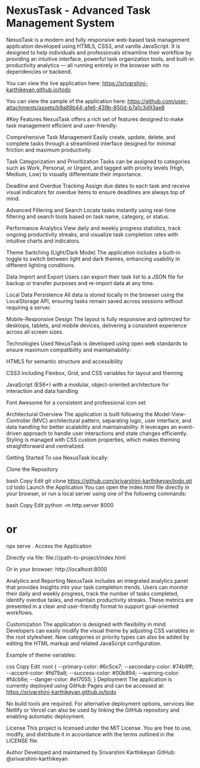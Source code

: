 # NexusTask - Advanced Task Management System

NexusTask is a modern and fully responsive web-based task management application developed using HTML5, CSS3, and vanilla JavaScript. It is designed to help individuals and professionals streamline their workflow by providing an intuitive interface, powerful task organization tools, and built-in productivity analytics — all running entirely in the browser with no dependencies or backend.

You can view the live application here:
https://srivarshini-karthikeyan.github.io/todo

You can view the sample of the application here:
https://github.com/user-attachments/assets/b9a89b44-afe6-439b-850d-b7a1c3d93ae8

#Key Features
NexusTask offers a rich set of features designed to make task management efficient and user-friendly:

Comprehensive Task Management
Easily create, update, delete, and complete tasks through a streamlined interface designed for minimal friction and maximum productivity.

Task Categorization and Prioritization
Tasks can be assigned to categories such as Work, Personal, or Urgent, and tagged with priority levels (High, Medium, Low) to visually differentiate their importance.

Deadline and Overdue Tracking
Assign due dates to each task and receive visual indicators for overdue items to ensure deadlines are always top of mind.

Advanced Filtering and Search
Locate tasks instantly using real-time filtering and search tools based on task name, category, or status.

Performance Analytics
View daily and weekly progress statistics, track ongoing productivity streaks, and visualize task completion rates with intuitive charts and indicators.

Theme Switching (Light/Dark Mode)
The application includes a built-in toggle to switch between light and dark themes, enhancing usability in different lighting conditions.

Data Import and Export
Users can export their task list to a JSON file for backup or transfer purposes and re-import data at any time.

Local Data Persistence
All data is stored locally in the browser using the LocalStorage API, ensuring tasks remain saved across sessions without requiring a server.

Mobile-Responsive Design
The layout is fully responsive and optimized for desktops, tablets, and mobile devices, delivering a consistent experience across all screen sizes.

Technologies Used
NexusTask is developed using open web standards to ensure maximum compatibility and maintainability:

HTML5 for semantic structure and accessibility

CSS3 including Flexbox, Grid, and CSS variables for layout and theming

JavaScript (ES6+) with a modular, object-oriented architecture for interaction and data handling

Font Awesome for a consistent and professional icon set

Architectural Overview
The application is built following the Model-View-Controller (MVC) architectural pattern, separating logic, user interface, and data handling for better scalability and maintainability. It leverages an event-driven approach to handle user interactions and state changes efficiently. Styling is managed with CSS custom properties, which makes theming straightforward and centralized.

Getting Started
To use NexusTask locally:

Clone the Repository

bash
Copy
Edit
git clone https://github.com/srivarshini-karthikeyan/todo.git
cd todo
Launch the Application
You can open the index.html file directly in your browser, or run a local server using one of the following commands:

bash
Copy
Edit
python -m http.server 8000
# or
npx serve .
Access the Application

Directly via file: file:///path-to-project/index.html

Or in your browser: http://localhost:8000

Analytics and Reporting
NexusTask includes an integrated analytics panel that provides insights into your task completion trends. Users can monitor their daily and weekly progress, track the number of tasks completed, identify overdue tasks, and maintain productivity streaks. These metrics are presented in a clear and user-friendly format to support goal-oriented workflows.

Customization
The application is designed with flexibility in mind. Developers can easily modify the visual theme by adjusting CSS variables in the root stylesheet. New categories or priority types can also be added by editing the HTML markup and related JavaScript configuration.

Example of theme variables:

css
Copy
Edit
:root {
  --primary-color: #6c5ce7;
  --secondary-color: #74b9ff;
  --accent-color: #fd79a8;
  --success-color: #00b894;
  --warning-color: #fdcb6e;
  --danger-color: #e17055;
}
Deployment
The application is currently deployed using GitHub Pages and can be accessed at:
https://srivarshini-karthikeyan.github.io/todo

No build tools are required. For alternative deployment options, services like Netlify or Vercel can also be used by linking the GitHub repository and enabling automatic deployment.

License
This project is licensed under the MIT License. You are free to use, modify, and distribute it in accordance with the terms outlined in the LICENSE file.

Author
Developed and maintained by Srivarshini Karthikeyan
GitHub: @srivarshini-karthikeyan
